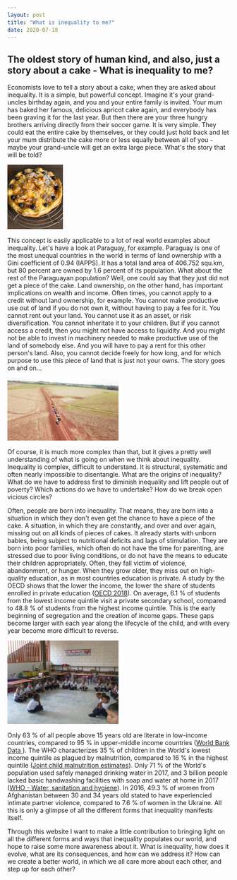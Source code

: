 ```yaml
---
layout: post
title: "What is inequality to me?"
date: 2020-07-18
---
```


## The oldest story of human kind, and also, just a story about a cake - What is inequality to me? 

Economists love to tell a story about a cake, when they are asked about inequality. It is a simple, but powerful concept. Imagine it's your grand-uncles birthday again, and you and your entire family is invited. Your mum has baked her famous, delicious apricot cake again, and everybody has been graving it for the last year. But then there are your three hungry brothers arriving directly from their soccer game. It is very simple. They could eat the entire cake by themselves, or they could just hold back and let your mum distribute the cake more or less equally between all of you - maybe your grand-uncle will get an extra large piece. What's the story that will be told? 

<img src="/images/IMG-20200621-WA0011.jpg" alt="Apricot Cake" style="max-width:25%;"/>


This concept is easily applicable to a lot of real world examples about inequality. Let's have a look at Paraguay, for example. Paraguay is one of the most unequal countries in the world in terms of land ownership with a Gini coefficient of 0.94 (IAPPS). It has a total land area of 406.752 squ.km, but 80 percent are owned by 1.6 percent of its population. What about the rest of the Paraguayan population? Well, one could say that they just did not get a piece of the cake. Land ownership, on the other hand, has important implications on wealth and income. Often times, you cannot apply to a credit without land ownership, for example. You cannot make productive use out of land if you do not own it, without having to pay a fee for it. You cannot rent out your land. You cannot use it as an asset, or risk diversification. You cannot inheritate it to your children. But if you cannot access a credit, then you might not have access to liquidity. And you might not be able to invest in machinery needed to make productive use of the land of somebody else. And you will have to pay a rent for this other person's land. Also, you cannot decide freely for how long, and for which purpose to use this piece of land that is just not your owns. The story goes on and on... 

<img src="/images/IMG-20191009-WA0060.jpg" alt="Alto Parana Drone Pic" style="max-width:50%;"/>

Of course, it is much more complex than that, but it gives a pretty well understanding of what is going on when we think about inequality. Inequality is complex, difficult to understand. It is structural, systematic and often nearly impossible to disentangle. What are the origins of inequality? What do we have to address first to diminish inequality and lift people out of poverty? Which actions do we have to undertake? How do we break open vicious circles? 

Often, people are born into inequality. That means, they are born into a situation in which they don't even get the chance to have a piece of the cake. A situation, in which they are constantly, and over and over again, missing out on all kinds of pieces of cakes. It already starts with unborn babies, being subject to nutritional deficits and lags of stimulation. They are born into poor families, which often do not have the time for parenting, are stressed due to poor living conditions, or do not have the means to educate their children appropriately. Often, they fall victim of violence, abandonment, or hunger. When they grow older, they miss out on high-quality education, as in most countries education is private. A study by the OECD shows that the lower the income, the lower the share of students enrolled in private education ([OECD 2018](https://read.oecd-ilibrary.org/development/latin-american-economic-outlook-2018/enrolment-in-private-schools-by-income-quintiles-in-latin-america-2014_leo-2018-graph16-en#page1)). On average, 6.1 % of students from the lowest income quintile visit a private secondary school, compared to 48.8 % of students from the highest income quintile. This is the early beginning of segregation and the creation of income gaps. These gaps become larger with each year along the lifecycle of the child, and with every year become more difficult to reverse. 

<img src="/images/Aguablanca.jpg" alt="aguablanca School" style="max-width:50%;"/>

Only 63 % of all people above 15 years old are literate in low-income countries, compared to 95 % in upper-middle income countries ([World Bank Data ](https://data.worldbank.org/indicator/SE.ADT.LITR.ZS?most_recent_value_desc=true)). The WHO characterizes 35 % of children in the World's lowest income quintile as plagued by malnutrition, compared to 16 % in the highest quintile ([Joint child malnutrition estimates](https://www.who.int/data/gho/data/themes/topics/joint-child-malnutrition-estimates-unicef-who-wb)). Only 71 % of the World's population used safely managed drinking water in 2017, and 3 billion people lacked basic handwashing facilities with soap and water at home in 2017 ([WHO - Water, sanitation and hygiene](https://www.who.int/data/gho/data/themes/topics/joint-child-malnutrition-estimates-unicef-who-wb)). In 2016, 49.3 % of women from Afghanistan between 30 and 34 years old stated to have experiencied intimate partner violence, compared to 7.6 % of women in the Ukraine. All this is only a glimpse of all the different forms that inequality manifests itself. 

Through this website I want to make a little contribution to bringing light on all the different forms and ways that inequality populates our world, and hope to raise some more awareness about it. What is inequality, how does it evolve, what are its consequences, and how can we address it? How can we create a better world, in which we all care more about each other, and step up for each other? 






